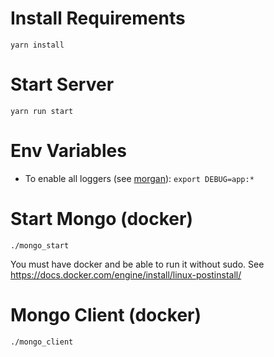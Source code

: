 # Install Requirements
`yarn install`

# Start Server
`yarn run start`

# Env Variables
- To enable all loggers (see [morgan](https://github.com/expressjs/morgan)): `export DEBUG=app:*`

# Start Mongo (docker)
`./mongo_start`

You must have docker and be able to run it without sudo.
See https://docs.docker.com/engine/install/linux-postinstall/

# Mongo Client (docker)
`./mongo_client`